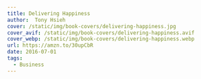 ```yaml
---
title: Delivering Happiness
author:  Tony Hsieh
cover: /static/img/book-covers/delivering-happiness.jpg
cover_avif: /static/img/book-covers/delivering-happiness.avif
cover_webp: /static/img/book-covers/delivering-happiness.webp
url: https://amzn.to/30upCbR
date: 2016-07-01
tags:
  - Business
---
```

